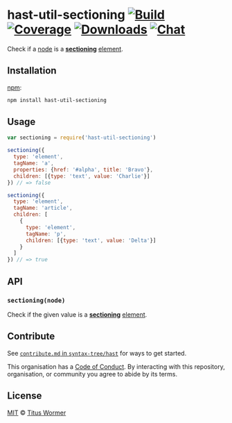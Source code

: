 # hast-util-sectioning [![Build][build-badge]][build] [![Coverage][coverage-badge]][coverage] [![Downloads][downloads-badge]][downloads] [![Chat][chat-badge]][chat]

Check if a [node][] is a [**sectioning**][spec] [element][].

## Installation

[npm][]:

```bash
npm install hast-util-sectioning
```

## Usage

```javascript
var sectioning = require('hast-util-sectioning')

sectioning({
  type: 'element',
  tagName: 'a',
  properties: {href: '#alpha', title: 'Bravo'},
  children: [{type: 'text', value: 'Charlie'}]
}) // => false

sectioning({
  type: 'element',
  tagName: 'article',
  children: [
    {
      type: 'element',
      tagName: 'p',
      children: [{type: 'text', value: 'Delta'}]
    }
  ]
}) // => true
```

## API

### `sectioning(node)`

Check if the given value is a [**sectioning**][spec] [element][].

## Contribute

See [`contribute.md` in `syntax-tree/hast`][contribute] for ways to get
started.

This organisation has a [Code of Conduct][coc].  By interacting with this
repository, organisation, or community you agree to abide by its terms.

## License

[MIT][license] © [Titus Wormer][author]

<!-- Definition -->

[build-badge]: https://img.shields.io/travis/syntax-tree/hast-util-sectioning.svg

[build]: https://travis-ci.org/syntax-tree/hast-util-sectioning

[coverage-badge]: https://img.shields.io/codecov/c/github/syntax-tree/hast-util-sectioning.svg

[coverage]: https://codecov.io/github/syntax-tree/hast-util-sectioning

[downloads-badge]: https://img.shields.io/npm/dm/hast-util-sectioning.svg

[downloads]: https://www.npmjs.com/package/hast-util-sectioning

[chat-badge]: https://img.shields.io/badge/join%20the%20community-on%20spectrum-7b16ff.svg

[chat]: https://spectrum.chat/unified/rehype

[npm]: https://docs.npmjs.com/cli/install

[license]: license

[author]: https://wooorm.com

[node]: https://github.com/syntax-tree/unist#node

[element]: https://github.com/syntax-tree/unist#element

[spec]: https://html.spec.whatwg.org/#sectioning-content

[contribute]: https://github.com/syntax-tree/hast/blob/master/contributing.md

[coc]: https://github.com/syntax-tree/hast/blob/master/code-of-conduct.md
